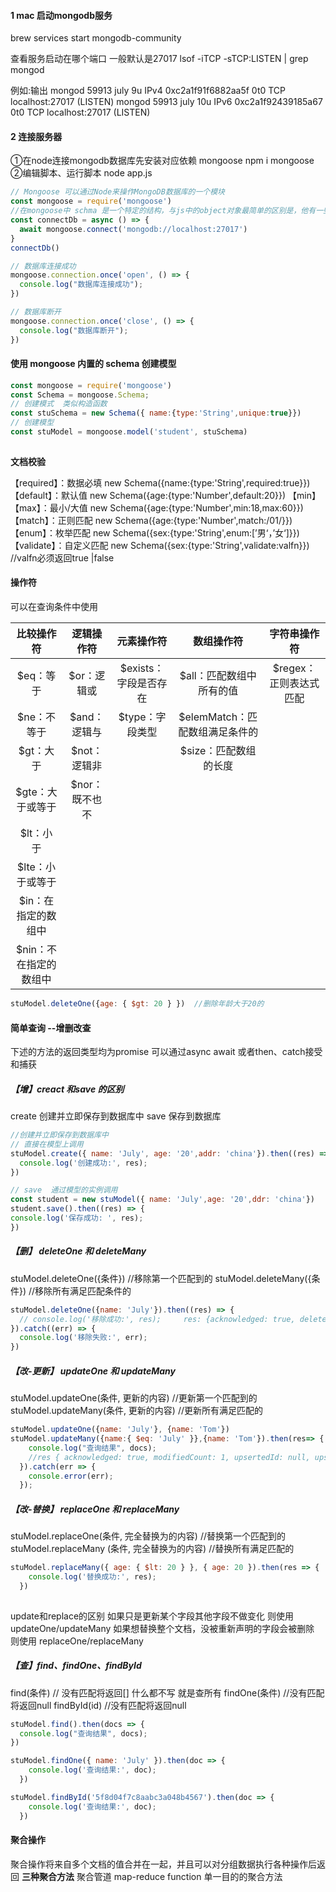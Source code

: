 
#### 1  mac 启动mongodb服务 
brew services start mongodb-community

查看服务启动在哪个端口  一般默认是27017
lsof -iTCP -sTCP:LISTEN | grep mongod

例如:输出
mongod    59913 july    9u  IPv4 0xc2a1f91f6882aa5f      0t0  TCP localhost:27017 (LISTEN)
mongod    59913 july   10u  IPv6 0xc2a1f92439185a67      0t0  TCP localhost:27017 (LISTEN)

#### 2  连接服务器
①在node连接mongodb数据库先安装对应依赖  mongoose
 npm i mongoose
②编辑脚本、运行脚本
 node app.js

``` js
// Mongoose 可以通过Node来操作MongoDB数据库的一个模块
const mongoose = require('mongoose')
//在mongoose中 schma 是一个特定的结构，与js中的object对象最简单的区别是，他有一些内置的默认字段
const connectDb = async () => {
  await mongoose.connect('mongodb://localhost:27017')
}
connectDb()

// 数据库连接成功
mongoose.connection.once('open', () => {
  console.log("数据库连接成功");
})

// 数据库断开
mongoose.connection.once('close', () => {
  console.log("数据库断开");
})
```

#### 使用 mongoose 内置的 schema  创建模型

``` js
const mongoose = require('mongoose')
const Schema = mongoose.Schema;
// 创建模式  类似构造函数
const stuSchema = new Schema({ name:{type:'String',unique:true}})
// 创建模型  
const stuModel = mongoose.model('student', stuSchema)
           
``` 
**文档校验**

【required】：数据必填        new Schema({name:{type:'String',required:true}})
【default】：默认值           new Schema({age:{type:'Number',default:20}})
【min】【max】：最小/大值      new Schema({age:{type:'Number',min:18,max:60}})
【match】：正则匹配           new Schema({age:{type:'Number',match:/01/}})
【enum】：枚举匹配            new Schema({sex:{type:'String',enum:[’男‘，’女‘]}})
【validate】：自定义匹配      new Schema({sex:{type:'String',validate:valfn}})    //valfn必须返回true |false

#### 操作符
可以在查询条件中使用

| 比较操作符           | 逻辑操作符  | 元素操作符          |数组操作符               |字符串操作符           |
| :---------------:  | :--------:| :-----------------:|:---------------------:| :------------------:|
| $eq：等于           | $or：逻辑或 | $exists：字段是否存在|$all：匹配数组中所有的值  | $regex：正则表达式匹配 | 
| $ne：不等于         | $and：逻辑与| $type：字段类型      |$elemMatch：匹配数组满足条件的|                 |
| $gt：大于           | $not：逻辑非 |                   |$size：匹配数组的长度        |                 |
| $gte：大于或等于     | $nor：既不也不|                   |                          |                 |
| $lt：小于           |              |                   |                         |                 |
| $lte：小于或等于     |              |                   |                         |                 |
| $in：在指定的数组中   |              |                   |                         |                 |
| $nin：不在指定的数组中 |             |                   |                         |                 |

```js
stuModel.deleteOne({age: { $gt: 20 } })  //删除年龄大于20的

```
#### 简单查询  --增删改查
下述的方法的返回类型均为promise 可以通过async await 或者then、catch接受和捕获

##### 【增】creact 和save 的区别
create  创建并立即保存到数据库中
save   保存到数据库

```js
//创建并立即保存到数据库中
// 直接在模型上调用
stuModel.create({ name: 'July', age: '20',addr: 'china'}).then((res) => {
  console.log('创建成功:', res);
})

// save  通过模型的实例调用
const student = new stuModel({ name: 'July',age: '20',ddr: 'china'})
student.save().then((res) => {
console.log('保存成功: ', res);
})
```
##### 【删】 deleteOne 和 deleteMany
  stuModel.deleteOne({条件})           //移除第一个匹配到的
  stuModel.deleteMany({条件})          //移除所有满足匹配条件的

```js
stuModel.deleteOne({name: 'July'}).then((res) => {
  // console.log('移除成功:', res);     res: {acknowledged: true, deletedCount: 1}   
}).catch((err) => {
  console.log('移除失败:', err);
})
```

##### 【改-更新】 updateOne 和 updateMany
  stuModel.updateOne(条件, 更新的内容)   //更新第一个匹配到的
  stuModel.updateMany(条件, 更新的内容)  //更新所有满足匹配的 
```js
stuModel.updateOne({name: 'July'}, {name: 'Tom'})
stuModel.updateMany({name:{ $eq: 'July' }},{name: 'Tom'}).then(res=> {
    console.log("查询结果", docs); 
    //res { acknowledged: true, modifiedCount: 1, upsertedId: null, upsertedCount: 0, matchedCount: 1}
  }).catch(err => {
    console.error(err);
  });
```

##### 【改-替换】 replaceOne 和 replaceMany
stuModel.replaceOne(条件, 完全替换为的内容)     //替换第一个匹配到的
stuModel.replaceMany (条件, 完全替换为的内容)   //替换所有满足匹配的 

```js
stuModel.replaceMany({ age: { $lt: 20 } }, { age: 20 }).then(res => {
    console.log('替换成功:', res);
  })
 
```
update和replace的区别
如果只是更新某个字段其他字段不做变化   则使用updateOne/updateMany
如果想替换整个文档，没被重新声明的字段会被删除   则使用 replaceOne/replaceMany


##### 【查】find、findOne、findById
find(条件)    // 没有匹配将返回[]  什么都不写 就是查所有
findOne(条件)  //没有匹配将返回null
findById(id)    //没有匹配将返回null

```js
stuModel.find().then(docs => {   
  console.log("查询结果", docs);
})

stuModel.findOne({ name: 'July' }).then(doc => {
    console.log('查询结果:', doc);
  })

stuModel.findById('5f8d04f7c8aabc3a048b4567').then(doc => {
    console.log('查询结果:', doc);
  })
```

#### 聚合操作
聚合操作将来自多个文档的值合并在一起，并且可以对分组数据执行各种操作后返回
**三种聚合方法**
聚合管道
map-reduce function 
单一目的的聚合方法






